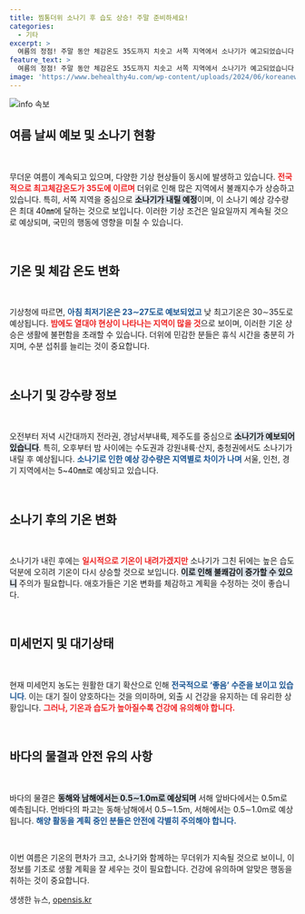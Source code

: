 ```yaml
---
title: 찜통더위 소나기 후 습도 상승! 주말 준비하세요!
categories:
  - 기타
excerpt: >
  여름의 정점! 주말 동안 체감온도 35도까지 치솟고 서쪽 지역에서 소나기가 예고되었습니다. 기온은 잠시 내려가지만, 습도가 높아 다시 무더위가 찾아올 예정!
feature_text: >
  여름의 정점! 주말 동안 체감온도 35도까지 치솟고 서쪽 지역에서 소나기가 예고되었습니다. 기온은 잠시 내려가지만, 습도가 높아 다시 무더위가 찾아올 예정!
image: 'https://www.behealthy4u.com/wp-content/uploads/2024/06/koreanews.jpg'
---
```


<p><img src="https://www.behealthy4u.com/wp-content/uploads/2024/06/koreanews.jpg" alt="info 속보" /></p>

<h2 data-ke-size="size26">여름 날씨 예보 및 소나기 현황</h2>

<p data-ke-size="size16">&nbsp;</p>

<p>무더운 여름이 계속되고 있으며, 다양한 기상 현상들이 동시에 발생하고 있습니다. <b><span style="color: #ee2323;">전국적으로 최고체감온도가 35도에 이르며</span></b> 더위로 인해 많은 지역에서 불쾌지수가 상승하고 있습니다. 특히, 서쪽 지역을 중심으로 <b><span style="background-color: #21538527;">소나기가 내릴 예정</span></b>이며, 이 소나기 예상 강수량은 최대 40㎜에 달하는 것으로 보입니다. 이러한 기상 조건은 일요일까지 계속될 것으로 예상되며, 국민의 행동에 영향을 미칠 수 있습니다.</p>

<p data-ke-size="size16">&nbsp;</p>

<h2 data-ke-size="size26">기온 및 체감 온도 변화</h2>

<p data-ke-size="size16">&nbsp;</p>

<p>기상청에 따르면, <b><span style="color: #1a5490;">아침 최저기온은 23∼27도로 예보되었고</span></b> 낮 최고기온은 30∼35도로 예상됩니다. <b><span style="color: #ee2323;">밤에도 열대야 현상이 나타나는 지역이 많을 것</span></b>으로 보이며, 이러한 기온 상승은 생활에 불편함을 초래할 수 있습니다. 더위에 민감한 분들은 휴식 시간을 충분히 가지며, 수분 섭취를 늘리는 것이 중요합니다.</p>

<p data-ke-size="size16">&nbsp;</p>

<h2 data-ke-size="size26">소나기 및 강수량 정보</h2>

<p data-ke-size="size16">&nbsp;</p>

<p>오전부터 저녁 시간대까지 전라권, 경남서부내륙, 제주도를 중심으로 <b><span style="background-color: #21538527;">소나기가 예보되어 있습니다</span></b>. 특히, 오후부터 밤 사이에는 수도권과 강원내륙·산지, 충청권에서도 소나기가 내릴 후 예상됩니다. <b><span style="color: #1a5490;">소나기로 인한 예상 강수량은 지역별로 차이가 나며</span></b> 서울, 인천, 경기 지역에서는 5~40㎜로 예상되고 있습니다. </p>

<p data-ke-size="size16">&nbsp;</p>

<h2 data-ke-size="size26">소나기 후의 기온 변화</h2>

<p data-ke-size="size16">&nbsp;</p>

<p>소나기가 내린 후에는 <b><span style="color: #ee2323;">일시적으로 기온이 내려가겠지만</span></b> 소나기가 그친 뒤에는 높은 습도 덕분에 오히려 기온이 다시 상승할 것으로 보입니다. <b><span style="background-color: #21538527;">이로 인해 불쾌감이 증가할 수 있으니</span></b> 주의가 필요합니다. 애호가들은 기온 변화를 체감하고 계획을 수정하는 것이 좋습니다.</p>

<p data-ke-size="size16">&nbsp;</p>

<h2 data-ke-size="size26">미세먼지 및 대기상태</h2>

<p data-ke-size="size16">&nbsp;</p>

<p>현재 미세먼지 농도는 원활한 대기 확산으로 인해 <b><span style="color: #1a5490;">전국적으로 ‘좋음’ 수준을 보이고 있습니다</span></b>. 이는 대기 질이 양호하다는 것을 의미하며, 외출 시 건강을 유지하는 데 유리한 상황입니다. <b><span style="color: #ee2323;">그러나, 기온과 습도가 높아질수록 건강에 유의해야 합니다.</span></b></p>

<p data-ke-size="size16">&nbsp;</p>

<h2 data-ke-size="size26">바다의 물결과 안전 유의 사항</h2>

<p data-ke-size="size16">&nbsp;</p>

<p>바다의 물결은 <b><span style="background-color: #21538527;">동해와 남해에서는 0.5∼1.0m로 예상되며</span></b> 서해 앞바다에서는 0.5m로 예측됩니다. 먼바다의 파고는 동해·남해에서 0.5∼1.5m, 서해에서는 0.5∼1.0m로 예상됩니다. <b><span style="color: #1a5490;">해양 활동을 계획 중인 분들은 안전에 각별히 주의해야 합니다.</span></b></p>

<p data-ke-size="size16">&nbsp;</p>

<p>이번 여름은 기온의 편차가 크고, 소나기와 함께하는 무더위가 지속될 것으로 보이니, 이 정보를 기초로 생활 계획을 잘 세우는 것이 필요합니다. 건강에 유의하며 알맞은 행동을 취하는 것이 중요합니다.</p>
생생한 뉴스, <a href="https://opensis.kr" rel="dofollow">opensis.kr</a>


